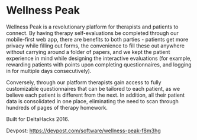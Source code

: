 # Wellness Peak
Wellness Peak is a revolutionary platform for therapists and patients to connect. By having therapy self-evaluations be completed through our mobile-first web app, there are benefits to both parties - patients get more privacy while filling out forms, the convenience to fill these out anywhere without carrying around a folder of papers, and we kept the patient experience in mind while designing the interactive evaluations (for example, rewarding patients with points upon completing questionnaires, and logging in for multiple days consecutively).

Conversely, through our platform therapists gain access to fully customizable questionnaires that can be tailored to each patient, as we believe each patient is different from the next. In addition, all their patient data is consolidated in one place, eliminating the need to scan through hundreds of pages of therapy homework.

Built for DeltaHacks 2016.

Devpost: https://devpost.com/software/wellness-peak-f8m3hg
